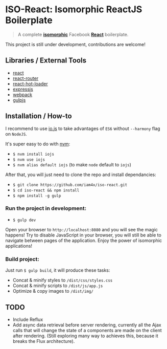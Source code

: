 # ISO-React: Isomorphic ReactJS Boilerplate

> A complete **[isomorphic](http://nerds.airbnb.com/isomorphic-javascript-future-web-apps/)** Facebook **[React](https://facebook.github.io/react/)** boilerplate.

This project is still under development, contributions are welcome!

## Libraries / External Tools

* [react](https://facebook.github.io/react/)
* [react-router](https://github.com/rackt/react-router)
* [react-hot-loader](https://github.com/gaearon/react-hot-loader)
* [expressjs](http://expressjs.com/)
* [webpack](http://webpack.github.io/)
* [gulpjs](http://gulpjs.com/)

## Installation / How-to

I recommend to use [io.js](https://iojs.org/) to take advantages of `ES6` without `--harmony` flag on `NodeJS`.

It's super easy to do with [nvm](https://github.com/creationix/nvm):

* `$ nvm install iojs`
* `$ nvm use iojs`
* `$ nvm alias default iojs` (to make `node` default to `iojs`)

After that, you will just need to clone the repo and install dependancies:

* `$ git clone https://github.com/iam4x/iso-react.git`
* `$ cd iso-react && npm install`
* `$ npm install -g gulp`

### Run the project in development:

* `$ gulp dev`

Open your browser to `http://localhost:8080` and you will see the magic happens! Try to disable JavaScript in your browser, you will still be able to navigate between pages of the application. Enjoy the power of isomorphic applications!

### Build project:

Just run `$ gulp build`, it will produce these tasks:

* Concat & minify styles to `/dist/css/styles.css`
* Concat & minify scripts to `/dist/js/app.js`
* Optimize & copy images to `/dist/img/`

## TODO

* Include Reflux
* Add async data retrieval before server rendering, currently all the Ajax calls that will change the state of a components are made on the client after rendering. (Still exploring many way to achieves this, because it breaks the Flux architecture).
